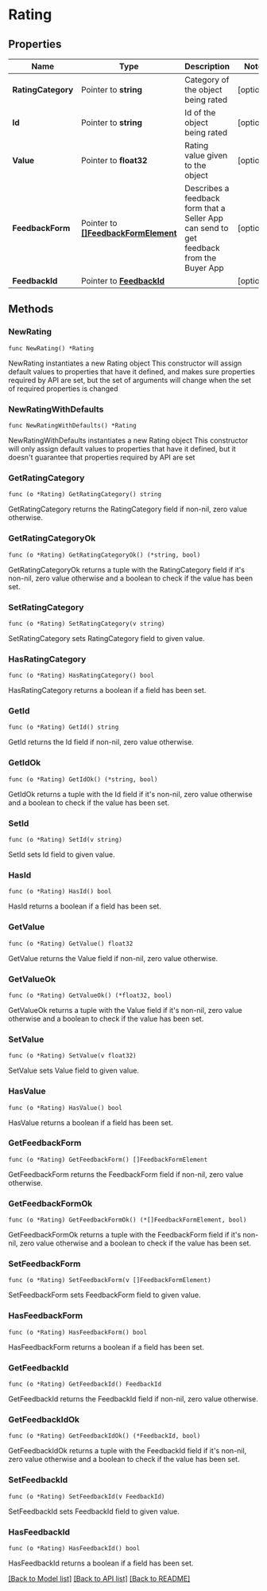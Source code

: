 # Rating

## Properties

Name | Type | Description | Notes
------------ | ------------- | ------------- | -------------
**RatingCategory** | Pointer to **string** | Category of the object being rated | [optional] 
**Id** | Pointer to **string** | Id of the object being rated | [optional] 
**Value** | Pointer to **float32** | Rating value given to the object | [optional] 
**FeedbackForm** | Pointer to [**[]FeedbackFormElement**](FeedbackFormElement.md) | Describes a feedback form that a Seller App can send to get feedback from the Buyer App | [optional] 
**FeedbackId** | Pointer to [**FeedbackId**](FeedbackId.md) |  | [optional] 

## Methods

### NewRating

`func NewRating() *Rating`

NewRating instantiates a new Rating object
This constructor will assign default values to properties that have it defined,
and makes sure properties required by API are set, but the set of arguments
will change when the set of required properties is changed

### NewRatingWithDefaults

`func NewRatingWithDefaults() *Rating`

NewRatingWithDefaults instantiates a new Rating object
This constructor will only assign default values to properties that have it defined,
but it doesn't guarantee that properties required by API are set

### GetRatingCategory

`func (o *Rating) GetRatingCategory() string`

GetRatingCategory returns the RatingCategory field if non-nil, zero value otherwise.

### GetRatingCategoryOk

`func (o *Rating) GetRatingCategoryOk() (*string, bool)`

GetRatingCategoryOk returns a tuple with the RatingCategory field if it's non-nil, zero value otherwise
and a boolean to check if the value has been set.

### SetRatingCategory

`func (o *Rating) SetRatingCategory(v string)`

SetRatingCategory sets RatingCategory field to given value.

### HasRatingCategory

`func (o *Rating) HasRatingCategory() bool`

HasRatingCategory returns a boolean if a field has been set.

### GetId

`func (o *Rating) GetId() string`

GetId returns the Id field if non-nil, zero value otherwise.

### GetIdOk

`func (o *Rating) GetIdOk() (*string, bool)`

GetIdOk returns a tuple with the Id field if it's non-nil, zero value otherwise
and a boolean to check if the value has been set.

### SetId

`func (o *Rating) SetId(v string)`

SetId sets Id field to given value.

### HasId

`func (o *Rating) HasId() bool`

HasId returns a boolean if a field has been set.

### GetValue

`func (o *Rating) GetValue() float32`

GetValue returns the Value field if non-nil, zero value otherwise.

### GetValueOk

`func (o *Rating) GetValueOk() (*float32, bool)`

GetValueOk returns a tuple with the Value field if it's non-nil, zero value otherwise
and a boolean to check if the value has been set.

### SetValue

`func (o *Rating) SetValue(v float32)`

SetValue sets Value field to given value.

### HasValue

`func (o *Rating) HasValue() bool`

HasValue returns a boolean if a field has been set.

### GetFeedbackForm

`func (o *Rating) GetFeedbackForm() []FeedbackFormElement`

GetFeedbackForm returns the FeedbackForm field if non-nil, zero value otherwise.

### GetFeedbackFormOk

`func (o *Rating) GetFeedbackFormOk() (*[]FeedbackFormElement, bool)`

GetFeedbackFormOk returns a tuple with the FeedbackForm field if it's non-nil, zero value otherwise
and a boolean to check if the value has been set.

### SetFeedbackForm

`func (o *Rating) SetFeedbackForm(v []FeedbackFormElement)`

SetFeedbackForm sets FeedbackForm field to given value.

### HasFeedbackForm

`func (o *Rating) HasFeedbackForm() bool`

HasFeedbackForm returns a boolean if a field has been set.

### GetFeedbackId

`func (o *Rating) GetFeedbackId() FeedbackId`

GetFeedbackId returns the FeedbackId field if non-nil, zero value otherwise.

### GetFeedbackIdOk

`func (o *Rating) GetFeedbackIdOk() (*FeedbackId, bool)`

GetFeedbackIdOk returns a tuple with the FeedbackId field if it's non-nil, zero value otherwise
and a boolean to check if the value has been set.

### SetFeedbackId

`func (o *Rating) SetFeedbackId(v FeedbackId)`

SetFeedbackId sets FeedbackId field to given value.

### HasFeedbackId

`func (o *Rating) HasFeedbackId() bool`

HasFeedbackId returns a boolean if a field has been set.


[[Back to Model list]](../README.md#documentation-for-models) [[Back to API list]](../README.md#documentation-for-api-endpoints) [[Back to README]](../README.md)


